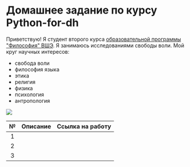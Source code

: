 # Домашнее задание по курсу Python-for-dh
Приветствую! Я студент второго курса [образовательной программы "Философия" ВШЭ](https://www.hse.ru/ba/phil/).
Я занимаюсь исследованиями свободы воли.
Мой круг научных интересов: 
- свобода воли
- философия языка
- этика
- религия
- физика
- психология
- антропология

![](https://vk.com/albums369564458?z=photo369564458_456239993%2Fphotos369564458)

№|Описание|Ссылка на работу
:---:|:---:|:---:
1| |
2| |
3| |
